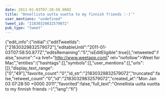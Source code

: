 ```yaml
---
date: 2011-01-03T07:28:50.000Z
title: "Onnellista uutta vuotta to my finnish friends :-)″"
user_mentions: "undefined"
tweet_id: "21830329832579072"
pub_type: "tweet"
---
```

{"edit_info":{"initial":{"editTweetIds":["21830329832579072"],"editableUntil":"2011-01-03T07:58:50.877Z","editsRemaining":"5","isEditEligible":true}},"retweeted":false,"source":"<a href=\"http://www.weetapp.com\" rel=\"nofollow\">Weet for Mac</a>","entities":{"hashtags":[],"symbols":[],"user_mentions":[],"urls":[]},"display_text_range":["0","49"],"favorite_count":"0","id_str":"21830329832579072","truncated":false,"retweet_count":"0","id":"21830329832579072","created_at":"Mon Jan 03 07:28:50 +0000 2011","favorited":false,"full_text":"Onnellista uutta vuotta to my finnish friends :-)","lang":"fi"}
